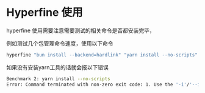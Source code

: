 # Hyperfine 使用
hyperfine 使用需要注意需要测试的相关命令是否都安装完毕，

例如测试几个包管理命令速度，使用以下命令
``` bash
hyperfine "bun install --backend=hardlink" "yarn install --no-scripts" "npm install --no-scripts --ignore-scripts" "pnpm install --ignore-scripts" --prepare="rm -rf node_modules" --cleanup="rm -rf node_modules" --warmup=8
```
如果没有安装yarn工具的话就会报以下错误

``` bash
Benchmark 2: yarn install --no-scripts
Error: Command terminated with non-zero exit code: 1. Use the '-i'/'--ignore-failure' option if you want to ignore this. Alternatively, use the '--show-output' option to debug what went wrong.
```